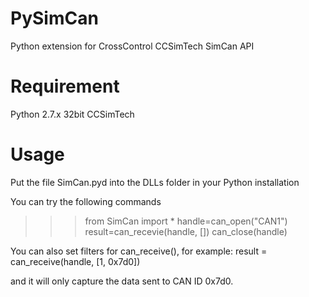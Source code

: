 PySimCan
========

Python extension for CrossControl CCSimTech SimCan API

Requirement
========
Python 2.7.x 32bit
CCSimTech

Usage
========
Put the file SimCan.pyd into the DLLs folder in your Python installation

You can try the following commands

>>>from SimCan import *
>>>handle=can_open("CAN1")
>>>result=can_recevie(handle, [])
>>>can_close(handle)

You can also set filters for can_receive(), for example:
result = can_receive(handle, [1, 0x7d0])

and it will only capture the data sent to CAN ID 0x7d0.

